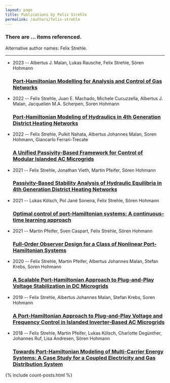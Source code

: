 ```yaml
---
layout: page
title: Publications by Felix Strehle
permalink: /authors/felix-strehle
---
```


<h3 id="number-posts">There are ... items referenced.</h3>
<p id='info-authors'>Alternative author names: Felix Strehle.</p>
<hr />
<ul class="post-list">
<li><span class='post-meta'>2023 -- Albertus J. Malan, Lukas Rausche, Felix Strehle, Sören Hohmann</span><h3><a class='post-link' href="{{ site.baseurl }}/port-hamiltonian-modelling-for-analysis-and-control-of-gas-networks">Port-Hamiltonian Modelling for Analysis and Control of Gas Networks</a></h3></li>
<li><span class='post-meta'>2022 -- Felix Strehle, Juan E. Machado, Michele Cucuzzella, Albertus J. Malan, Jacquelien M.A. Scherpen, Soren Hohmann</span><h3><a class='post-link' href="{{ site.baseurl }}/port-hamiltonian-modeling-of-hydraulics-in-4th-generation-district-heating-networks">Port-Hamiltonian Modeling of Hydraulics in 4th Generation District Heating Networks</a></h3></li>
<li><span class='post-meta'>2022 -- Felix Strehle, Pulkit Nahata, Albertus Johannes Malan, Soren Hohmann, Giancarlo Ferrari-Trecate</span><h3><a class='post-link' href="{{ site.baseurl }}/a-unified-passivity-based-framework-for-control-of-modular-islanded-ac-microgrids">A Unified Passivity-Based Framework for Control of Modular Islanded AC Microgrids</a></h3></li>
<li><span class='post-meta'>2021 -- Felix Strehle, Jonathan Vieth, Martin Pfeifer, Sören Hohmann</span><h3><a class='post-link' href="{{ site.baseurl }}/passivity-based-stability-analysis-of-hydraulic-equilibria-in-4th-generation-district-heating-networks">Passivity-Based Stability Analysis of Hydraulic Equilibria in 4th Generation District Heating Networks</a></h3></li>
<li><span class='post-meta'>2021 -- Lukas Kölsch, Pol Jané Soneira, Felix Strehle, Sören Hohmann</span><h3><a class='post-link' href="{{ site.baseurl }}/optimal-control-of-port-hamiltonian-systems-a-continuous-time-learning-approach">Optimal control of port-Hamiltonian systems: A continuous-time learning approach</a></h3></li>
<li><span class='post-meta'>2021 -- Martin Pfeifer, Sven Caspart, Felix Strehle, Sören Hohmann</span><h3><a class='post-link' href="{{ site.baseurl }}/full-order-observer-design-for-a-class-of-nonlinear-port-hamiltonian-systems">Full-Order Observer Design for a Class of Nonlinear Port-Hamiltonian Systems</a></h3></li>
<li><span class='post-meta'>2020 -- Felix Strehle, Martin Pfeifer, Albertus Johannes Malan, Stefan Krebs, Soren Hohmann</span><h3><a class='post-link' href="{{ site.baseurl }}/a-scalable-port-hamiltonian-approach-to-plug-and-play-voltage-stabilization-in-dc-microgrids">A Scalable Port-Hamiltonian Approach to Plug-and-Play Voltage Stabilization in DC Microgrids</a></h3></li>
<li><span class='post-meta'>2019 -- Felix Strehle, Albertus Johannes Malan, Stefan Krebs, Soren Hohmann</span><h3><a class='post-link' href="{{ site.baseurl }}/a-port-hamiltonian-approach-to-plug-and-play-voltage-and-frequency-control-in-islanded-inverter-based-ac-microgrids">A Port-Hamiltonian Approach to Plug-and-Play Voltage and Frequency Control in Islanded Inverter-Based AC Microgrids</a></h3></li>
<li><span class='post-meta'>2018 -- Felix Strehle, Martin Pfeifer, Lukas Kölsch, Charlotte Degünther, Johannes Ruf, Lisa Andresen, Sören Hohmann</span><h3><a class='post-link' href="{{ site.baseurl }}/towards-port-hamiltonian-modeling-of-multi-carrier-energy-systems-a-case-study-for-a-coupled-electricity-and-gas-distribution-system">Towards Port-Hamiltonian Modeling of Multi-Carrier Energy Systems: A Case Study for a Coupled Electricity and Gas Distribution System</a></h3></li>

</ul>
{% include count-posts.html %}
